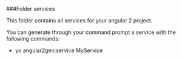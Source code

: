 ###Folder services

This folder contains all services for your angular 2 project.

You can generate through your command prompt a service with the following commands:

- yo angular2gen:service MyService